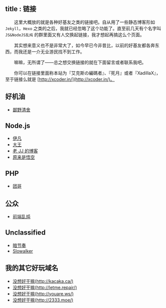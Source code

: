 title       : 链接
---

　　这里大概放的就是各种好基友之类的链接吧。自从用了一些静态博客形如 `Jekyll`，`Hexo` 之类的之后，我就已经忽略了这个功能了。直至前几天有个名字叫 `JS&NodeJS乱炖` 的群里面又有人交换起链接，我才想起再搞这么个页面。

　　其实想来意义也不是非常大了，如今早已今非昔比，以前的好基友都各奔东西，而我还是一介无业游民找不到工作。

　　嘛嘛，无所谓了——总之想交换链接的就在下面留言或者联系我吧。

　　你可以在链接里面称本站为『艾克斯の編碼者』、『死月』或者『XadillaX』，至于链接么就是 [http://xcoder.in/](http://xcoder.in/)。

## 好机油

+ [鄙野清舍](http://xgley.cc/)

## Node.js

+ [伊凡](http://77.yt/)
+ [大王](http://huangj.in/)
+ [老 JJ 的博客](http://bg.biedalian.com/)
+ [原来是悟空](http://www.robanlee.com)

## PHP

+ [团哥](http://crazyphper.com/)

## 公众

+ [前端乱炖](http://html-js.com/)

## Unclassified

+ [暗节奏](http://darkrhythm.net/)
+ [Slowalker](http://slowalker.gitcafe.com/)

## 我的其它好玩域名

+ [没想好干嘛(http://kacaka.ca/)](http://kacaka.ca/)
+ [没想好干嘛(http://letme.repair/)](http://letme.repair/)
+ [没想好干嘛(http://youare.ws/)](http://youare.ws/)
+ [没想好干嘛(http://2333.moe/)](http://2333.moe/)
